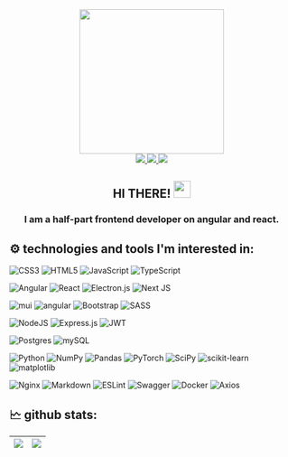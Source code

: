 <div id="header" align="center">
    <img src="https://media1.giphy.com/media/v1.Y2lkPTc5MGI3NjExMGUxMGU0YmUyNTQ3NzBiMDNmYWVjMDJjNDc3YWMyYWJjYWM3NWM2MCZlcD12MV9pbnRlcm5hbF9naWZzX2dpZklkJmN0PXM/VJRQKY3oCwTKvZrp1M/giphy.gif?s" width="256"/>
    <div id="badges">
        <a href="https://t.me/anvy73">
            <img src="https://img.shields.io/badge/Telegram-%2324a1de.svg?style=for-the-badge&logo=Telegram&logoColor=white"/>
        </a>
        <a href="https://discord.gg/!AV#1800">
            <img src="https://img.shields.io/badge/Discord-%237289DA.svg?style=for-the-badge&logo=discord&logoColor=white"/>
        </a>
        <a href="https://mail.google.com/mail/?view=cm&fs=1&to=0073av@gmail.com&su=SUBJECT&body=BODY">
            <img src="https://img.shields.io/badge/Gmail-%23FF4540.svg?style=for-the-badge&logo=Gmail&logoColor=white"/>
        </a>
    </div>
    <h2>
        HI THERE! <img src="https://media.giphy.com/media/hvRJCLFzcasrR4ia7z/giphy.gif" width="30px"/>
    </h2>
</div>

<div align="center">
<h3> I am a half-part frontend developer on angular and react. </h3>
</div>

## ⚙ technologies and tools I'm interested in:
![CSS3](https://img.shields.io/badge/css3-%231572B6.svg?style=for-the-badge&logo=css3&logoColor=white)
![HTML5](https://img.shields.io/badge/html5-%23E34F26.svg?style=for-the-badge&logo=html5&logoColor=white)
![JavaScript](https://img.shields.io/badge/javascript-%23323330.svg?style=for-the-badge&logo=javascript&logoColor=%23F7DF1E)
![TypeScript](https://img.shields.io/badge/typescript-%23007ACC.svg?style=for-the-badge&logo=typescript&logoColor=white)

![Angular](https://img.shields.io/badge/angular-%23DD0031.svg?style=for-the-badge&logo=angular&logoColor=white)
![React](https://img.shields.io/badge/react-%2320232a.svg?style=for-the-badge&logo=react&logoColor=%2361DAFB)
![Electron.js](https://img.shields.io/badge/Electron-191970?style=for-the-badge&logo=Electron&logoColor=white)
![Next JS](https://img.shields.io/badge/Next-black?style=for-the-badge&logo=next.js&logoColor=white)

![mui](https://img.shields.io/badge/-mui-0072E5?style=for-the-badge&logo=mui&logoColor=white)
![angular](https://img.shields.io/badge/-material-3f51b5?style=for-the-badge&logo=angular&logoColor=white)
![Bootstrap](https://img.shields.io/badge/bootstrap-%23563D7C.svg?style=for-the-badge&logo=bootstrap&logoColor=white)
![SASS](https://img.shields.io/badge/SASS-hotpink.svg?style=for-the-badge&logo=SASS&logoColor=white)

![NodeJS](https://img.shields.io/badge/node.js-6DA55F?style=for-the-badge&logo=node.js&logoColor=white)
![Express.js](https://img.shields.io/badge/express.js-%23404d59.svg?style=for-the-badge&logo=express&logoColor=%2361DAFB)
![JWT](https://img.shields.io/badge/JWT-black?style=for-the-badge&logo=JSON%20web%20tokens)

![Postgres](https://img.shields.io/badge/postgres-%23316192.svg?style=for-the-badge&logo=postgresql&logoColor=white)
![mySQL](https://img.shields.io/badge/mySQL-e97b00.svg?style=for-the-badge&logo=mySQL&logoColor=white)

![Python](https://img.shields.io/badge/python-3670A0?style=for-the-badge&logo=python&logoColor=ffdd54)
![NumPy](https://img.shields.io/badge/numpy-%23013243.svg?style=for-the-badge&logo=numpy&logoColor=white)
![Pandas](https://img.shields.io/badge/pandas-%23150458.svg?style=for-the-badge&logo=pandas&logoColor=white)
![PyTorch](https://img.shields.io/badge/PyTorch-%23EE4C2C.svg?style=for-the-badge&logo=PyTorch&logoColor=white)
![SciPy](https://img.shields.io/badge/SciPy-%230C55A5.svg?style=for-the-badge&logo=scipy&logoColor=%white)
![scikit-learn](https://img.shields.io/badge/scikit--learn-%23F7931E.svg?style=for-the-badge&logo=scikit-learn&logoColor=white)
![matplotlib](https://img.shields.io/badge/matplotlib-11567e.svg?style=for-the-badge&logo=matplotlib&logoColor=%white)

![Nginx](https://img.shields.io/badge/nginx-%23009639.svg?style=for-the-badge&logo=nginx&logoColor=white)
![Markdown](https://img.shields.io/badge/markdown-%23000000.svg?style=for-the-badge&logo=markdown&logoColor=white)
![ESLint](https://img.shields.io/badge/ESLint-4B3263?style=for-the-badge&logo=eslint&logoColor=white)
![Swagger](https://img.shields.io/badge/-Swagger-%23Clojure?style=for-the-badge&logo=swagger&logoColor=white)
![Docker](https://img.shields.io/badge/-Docker-0072E5?style=for-the-badge&logo=docker&logoColor=white)
![Axios](https://img.shields.io/badge/-Axios-671ddf?style=for-the-badge&logo=Axios&logoColor=white)

## 🗠 github stats:
| ![](https://github-readme-streak-stats.herokuapp.com/?user=annavyvert&theme=dark&hide_border=false) | ![](https://github-readme-stats-git-masterrstaa-rickstaa.vercel.app/api/top-langs/?username=annavyvert&layout=compact&langs_count=8&hide_border=false&include_orgs=true&theme=dark#gh-dark-mode-only") |
|-|-|
